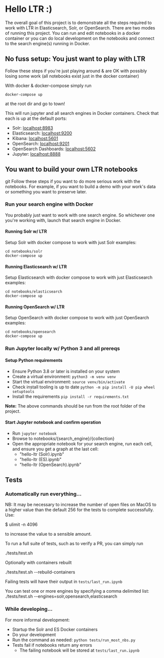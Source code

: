 # Hello LTR :)

The overall goal of this project is to demonstrate all the steps required to work with LTR in Elasticsearch, Solr, or OpenSearch. There are two modes of running this project. You can run and edit notebooks in a docker container or you can do local development on the notebooks and connect to the search engine(s) running in Docker.

## No fuss setup: You just want to play with LTR

Follow these steps if you're just playing around & are OK with possibly losing some work (all notebooks exist just in the docker container)

With docker & docker-compose simply run

```
docker-compose up
```

at the root dir and go to town!

This will run jupyter and all search engines in Docker containers. Check that each is up at the default ports:

- Solr: [localhost:8983](localhost:8983)
- Elasticsearch: [localhost:9200](localhost:9200)
- Kibana: [localhost:5601](localhost:5601)
- OpenSearch: [localhost:9201](localhost:9201)
- OpenSearch Dashboards: [localhost:5602](localhost:5602)
- Jupyter: [localhost:8888](localhost:8888)

## You want to build your own LTR notebooks
git 
Follow these steps if you want to do more serious work with the notebooks. For example, if you want to build a demo with your work's data or something you want to preserve later.

### Run your search engine with Docker

You probably just want to work with one search engine. So whichever one you're working with, launch that search engine in Docker.

#### Running Solr w/ LTR

Setup Solr with docker compose to work with just Solr examples:

```
cd notebooks/solr
docker-compose up
```

#### Running Elasticsearch w/ LTR

Setup Elasticsearch with docker compose to work with just Elasticsearch examples:

```
cd notebooks/elasticsearch
docker-compose up
```

#### Running OpenSearch w/ LTR

Setup OpenSearch with docker compose to work with just OpenSearch examples:

```
cd notebooks/opensearch
docker-compose up
```

### Run Jupyter locally w/ Python 3 and all prereqs

#### Setup Python requirements

- Ensure Python 3.8 or later is installed on your system
- Create a virtual environment: `python3 -m venv venv`
- Start the virtual environment: `source venv/bin/activate`
- Check install tooling is up to date `python -m pip install -U pip wheel setuptools`
- Install the requirements `pip install -r requirements.txt`

__Note:__ The above commands should be run from the root folder of the project.

#### Start Jupyter notebook and confirm operation

- Run `jupyter notebook`
- Browse to notebooks/{search\_engine}/{collection} 
- Open the appropriate notebook for your search engine, run each cell, and ensure you get a graph at the last cell:
  - "hello-ltr (Solr).ipynb"
  - "hello-ltr (ES).ipynb"
  - "hello-ltr (OpenSearch).ipynb"

## Tests

### Automatically run everything...

NB: It may be necessary to increase the number of open files on MacOS to a
higher value than the default 256 for the tests to complete successfully. Use:

$ ulimit -n 4096

to increase the value to a sensible amount.

To run a full suite of tests, such as to verify a PR, you can simply run

./tests/test.sh

Optionally with containers rebuilt

./tests/test.sh --rebuild-containers

Failing tests will have their output in `tests/last_run.ipynb`

You can test one or more engines by specifying a comma delimited list:
./tests/test.sh --engines=solr,opensearch,elasticsearch

### While developing...

For more informal development:

- Startup the Solr and ES Docker containers
- Do your development
- Run the command as needed:
`python tests/run_most_nbs.py`
- Tests fail if notebooks return any errors
  - The failing notebook will be stored at `tests/last_run.ipynb`
